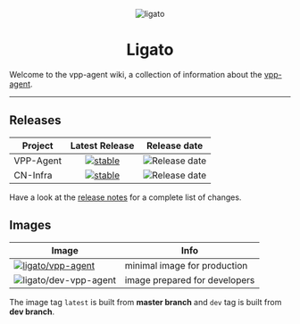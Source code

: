 <p align="center"><img src="img/ligato-dark.png" alt="ligato"></p>

<h1 align="center">Ligato</h1>

Welcome to the vpp-agent wiki, a collection of information about the [vpp-agent](https://ligato.io/vpp-agent).

---

## Releases

|Project|Latest Release|Release date|
|---|:---:|---|
|VPP-Agent|[![stable](https://img.shields.io/github/release/ligato/vpp-agent.svg?label=release&logo=github)](https://github.com/ligato/vpp-agent/releases/latest)|![Release date](https://img.shields.io/github/release-date/ligato/vpp-agent.svg?label=)|
|CN-Infra|[![stable](https://img.shields.io/github/release/ligato/cn-infra.svg?label=release&logo=github)](https://github.com/ligato/cn-infra/releases/latest)|![Release date](https://img.shields.io/github/release-date/ligato/cn-infra.svg?label=)|

Have a look at the [release notes](https://github.com/ligato/vpp-agent/blob/master/CHANGELOG.md) for a complete list of changes.

## Images

|Image|Info|
|---|---|
|[![ligato/vpp-agent](https://img.shields.io/badge/image-ligato/vpp--agent-blue.svg?logo=docker&logoColor=white)](https://cloud.docker.com/u/ligato/repository/docker/ligato/vpp-agent)|minimal image for production|
|![ligato/dev-vpp-agent](https://img.shields.io/badge/image-ligato/dev--vpp--agent-blue.svg?logo=docker&logoColor=white)|image prepared for developers|

The image tag `latest` is built from **master branch** and `dev` tag is built from **dev branch**.

